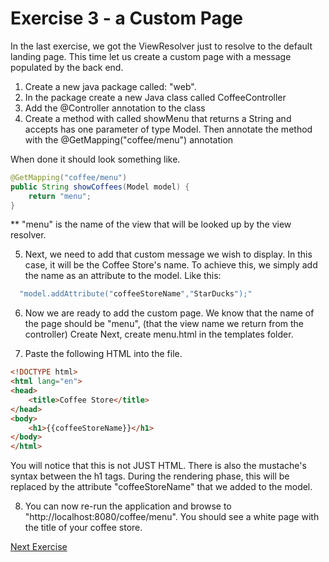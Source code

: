 # Exercise 3 - a Custom Page

In the last exercise, we got the ViewResolver just to resolve to the default landing page. This time let us create a custom page with a message populated by the back end.

1. Create a new java package called: "web".
2. In the package create a new Java class called CoffeeController
3. Add the @Controller annotation to the class
4. Create a method with called showMenu that returns a String and accepts has one parameter of type Model.
Then annotate the method with the @GetMapping("coffee/menu") annotation

When done it should look something like.
```java
@GetMapping("coffee/menu") 
public String showCoffees(Model model) {
    return "menu"; 
}
```
**  "menu" is the name of the view that will be looked up by the view resolver.

5. Next, we need to add that custom message we wish to display. In this case, it will be the Coffee Store's name. 
To achieve this, we simply add the name as an attribute to the model. Like this:
```java
  "model.addAttribute("coffeeStoreName","StarDucks");"
```

6. Now we are ready to add the custom page.
We know that the name of the page should be "menu", (that the view name we return from the controller)  Create Next, create menu.html in the templates folder.

7. Paste the following HTML into the file.

```html
<!DOCTYPE html>
<html lang="en">
<head>
    <title>Coffee Store</title>
</head>
<body>
    <h1>{{coffeeStoreName}}</h1>
</body>
</html>
```
You will notice that this is not JUST HTML. There is also the mustache's syntax between the h1 tags. During the rendering phase, this will be replaced by the attribute "coffeeStoreName" that we added to the model. 

8. You can now re-run the application and browse to "http://localhost:8080/coffee/menu".  You should see a white page with the title of your coffee store.


[Next Exercise](../master/documents/exercise4.md)